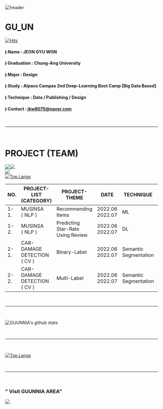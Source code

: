 ![header](https://capsule-render.vercel.app/api?type=waving&color=gradient&height=300&section=header&text=CODEnter&fontColor=FFFFFF&fontSize=90&)

# GU_UN
[![Hits](https://hits.seeyoufarm.com/api/count/incr/badge.svg?url=https%3A%2F%2Fgithub.com%2FGUUNNIA%2Fhit-counter&count_bg=%238C8C8C&title_bg=%23A12AC0&icon=&icon_color=%23E7E7E7&title=hits&edge_flat=false)](https://hits.seeyoufarm.com)
#### ⦊ Name : JEON GYU WON 
#### ⦊ Graduation : Chung-Ang University 
#### ⦊ Major : Design 
#### ⦊ Study : Alpaco Campas 2nd Deep-Learning Boot Camp [Big Data Based] 
#### ⦊ Technique : Data / Publishing / Design 
#### ⦊ Contact : jkw8075@naver.com 

 <br><hr><br>

# PROJECT (TEAM)
<img src="https://img.shields.io/badge/Google Colab-F9AB00?style=for-the-badge&logo=Google Colab&logoColor=white"><img src="https://img.shields.io/badge/Visual Studio Code-007ACC?style=for-the-badge&logo=Visual Studio Code&logoColor=white">
<br><img src="https://img.shields.io/badge/Python-3776AB?style=for-the-badge&logo=Python&logoColor=white">
<br>[![Top Langs](https://github-readme-stats.vercel.app/api/top-langs/?username=heokwon)](https://github.com/heokwon/github-readme-stats)

|  NO. | PROJECT-LIST (CATEGORY) | PROJECT-THEME | DATE | TECHNIQUE | LINK |
|------|------------------------|---------------|------|-----------|------|
| 1-1. | MUSINSA<br>( NLP ) | Recommending Items | 2022.06<br>2022.07 | ML | [DATA LIST](https://) |
| 1-2. | MUSINSA<br>( NLP ) | Predicting Star-Rate Using Review | 2022.06<br>2022.07 | DL | [DATA LIST](https://) |
| 2-1. | CAR-DAMAGE DETECTION<br>( CV ) | Binary-Label | 2022.06<br>2022.07 | Semantic<br>Segmentation | [DATA LIST](https://) |
| 2-2. | CAR-DAMAGE DETECTION<br>( CV ) | Multi-Label | 2022.06<br>2022.07 | Semantic<br>Segmentation | [DATA LIST](https://) |

 <br><hr><br>

![GUUNNIA's github stats](https://github-readme-stats.vercel.app/api?username=GUUNNIA&show_icons=true&&theme=radical)

 <br><hr><br>
 
[![Top Langs](https://github-readme-stats.vercel.app/api/top-langs/?username=GUUNNIA&layout=compact)](https://github.com/GUUNNIA/github-readme-stats)

 <br><hr><br>

<h3>" Visit GUUNNIA AREA"</h3>
<a href="https://www.instagram.com/gu_unnia/"><img src="https://img.shields.io/badge/INSTAGRAM-6a329f?style=flat-square&logo=INSTAGRAM&logoColor=yellow"/></a>


















<!--
**GUUNNIA/GUUNNIA** is a ✨ _special_ ✨ repository because its `README.md` (this file) appears on your GitHub profile.

Here are some ideas to get you started:

- 🔭 I’m currently working on ...
- 🌱 I’m currently learning ...
- 👯 I’m looking to collaborate on ...
- 🤔 I’m looking for help with ...
- 💬 Ask me about ...
- 📫 How to reach me: ...
- 😄 Pronouns: ...
- ⚡ Fun fact: ...
-->
